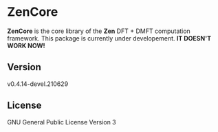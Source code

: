 # ZenCore

**ZenCore** is the core library of the **Zen** DFT + DMFT computation framework. This package is currently under developement. **IT DOESN'T WORK NOW!**

## Version

v0.4.14-devel.210629

## License

GNU General Public License Version 3
